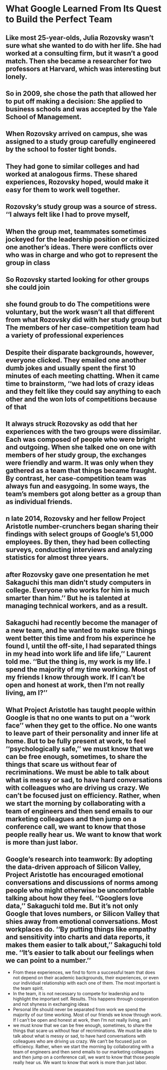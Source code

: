 # What Google Learned From Its Quest to Build the Perfect Team
## Like most 25-year-olds, Julia Rozovsky wasn’t sure what she wanted to do with her life. She had worked at a consulting firm, but it wasn’t a good match. Then she became a researcher for two professors at Harvard, which was interesting but lonely.

## So in 2009, she chose the path that allowed her to put off making a decision: She applied to business schools and was accepted by the Yale School of Management.

## When Rozovsky arrived on campus, she was assigned to a study group carefully engineered by the school to foster tight bonds.
## They had gone to similar colleges and had worked at analogous firms. These shared experiences, Rozovsky hoped, would make it easy for them to work well together. 
## Rozovsky’s study group was a source of stress. ‘‘I always felt like I had to prove myself,
## When the group met, teammates sometimes jockeyed for the leadership position or criticized one another’s ideas. There were conflicts over who was in charge and who got to represent the group in class
## So Rozovsky started looking for other groups she could join
## she found groub to do The competitions were voluntary, but the work wasn’t all that different from what Rozovsky did with her study group but The members of her case-competition team had a variety of professional experiences 
## Despite their disparate backgrounds, however, everyone clicked. They emailed one another dumb jokes and usually spent the first 10 minutes of each meeting chatting. When it came time to brainstorm, ‘‘we had lots of crazy ideas and they felt like they could say anything to each other and the won lots of  competitions because of that 
## It always struck Rozovsky as odd that her experiences with the two groups were dissimilar. Each was composed of people who were bright and outgoing. When she talked one on one with members of her study group, the exchanges were friendly and warm. It was only when they gathered as a team that things became fraught. By contrast, her case-competition team was always fun and easygoing. In some ways, the team’s members got along better as a group than as individual friends.
## n late 2014, Rozovsky and her fellow Project Aristotle number-crunchers began sharing their findings with select groups of Google’s 51,000 employees. By then, they had been collecting surveys, conducting interviews and analyzing statistics for almost three years.
## after Rozovsky gave one presentation he met Sakaguchi this man didn’t study computers in college. Everyone who works for him is much smarter than him.’’ But he is talented at managing technical workers, and as a result.
## Sakaguchi had recently become the manager of a new team, and he wanted to make sure things went better this time and from his experince he found I, until the off-site, I had separated things in my head into work life and life life,’’ Laurent told me. ‘‘But the thing is, my work is my life. I spend the majority of my time working. Most of my friends I know through work. If I can’t be open and honest at work, then I’m not really living, am I?’’
## What Project Aristotle has taught people within Google is that no one wants to put on a ‘‘work face’’ when they get to the office. No one wants to leave part of their personality and inner life at home. But to be fully present at work, to feel ‘‘psychologically safe,’’ we must know that we can be free enough, sometimes, to share the things that scare us without fear of recriminations. We must be able to talk about what is messy or sad, to have hard conversations with colleagues who are driving us crazy. We can’t be focused just on efficiency. Rather, when we start the morning by collaborating with a team of engineers and then send emails to our marketing colleagues and then jump on a conference call, we want to know that those people really hear us. We want to know that work is more than just labor.
## Google’s research into teamwork: By adopting the data-driven approach of Silicon Valley, Project Aristotle has encouraged emotional conversations and discussions of norms among people who might otherwise be uncomfortable talking about how they feel. ‘‘Googlers love data,’’ Sakaguchi told me. But it’s not only Google that loves numbers, or Silicon Valley that shies away from emotional conversations. Most work­places do. ‘‘By putting things like empathy and sensitivity into charts and data reports, it makes them easier to talk about,’’ Sakaguchi told me. ‘‘It’s easier to talk about our feelings when we can point to a number.’’

- From these experiences, we find to form a successful team that does not depend on their academic backgrounds, their experiences, or even our individual relationship with each one of them. The most important is the team spirit.
- In the team, it is not necessary to compete for leadership and to highlight the important self. Results. This happens through cooperation and not shyness in exchanging ideas
- Personal life should never be separated from work we spend the majority of our time working. Most of our friends we know through work. If I can’t be open and honest at work, then I’m not really living, am I
-  we must know that we can be free enough, sometimes, to share the things that scare us without fear of recriminations. We must be able to talk about what is messy or sad, to have hard conversations with colleagues who are driving us crazy. We can’t be focused just on efficiency. Rather, when we start the morning by collaborating with a team of engineers and then send emails to our marketing colleagues and then jump on a conference call, we want to know that those people really hear us. We want to know that work is more than just labor.


